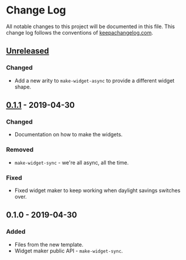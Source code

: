 # Change Log
All notable changes to this project will be documented in this file. This change log follows the conventions of [keepachangelog.com](http://keepachangelog.com/).

## [Unreleased]
### Changed
- Add a new arity to `make-widget-async` to provide a different widget shape.

## [0.1.1] - 2019-04-30
### Changed
- Documentation on how to make the widgets.

### Removed
- `make-widget-sync` - we're all async, all the time.

### Fixed
- Fixed widget maker to keep working when daylight savings switches over.

## 0.1.0 - 2019-04-30
### Added
- Files from the new template.
- Widget maker public API - `make-widget-sync`.

[Unreleased]: https://github.com/your-name/coreindepth/compare/0.1.1...HEAD
[0.1.1]: https://github.com/your-name/coreindepth/compare/0.1.0...0.1.1
